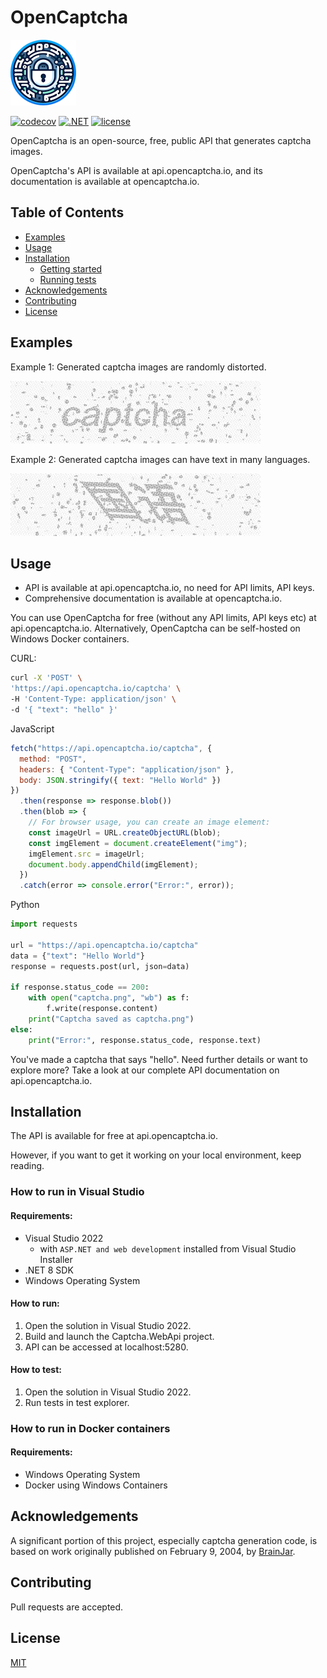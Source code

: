 # OpenCaptcha

![banner](docs/logo.png)

[![codecov](https://codecov.io/gh/ashtonav/opencaptcha/graph/badge.svg?token=ZD0L2LC2U0)](https://codecov.io/gh/ashtonav/opencaptcha)
[![.NET](https://github.com/ashtonav/opencaptcha/actions/workflows/dotnet.yml/badge.svg)](https://github.com/ashtonav/opencaptcha/actions/workflows/dotnet.yml)
[![license](https://img.shields.io/github/license/ashtonav/opencaptcha.svg)](LICENSE)

OpenCaptcha is an open-source, free, public API that generates captcha images.

OpenCaptcha's API is available at api.opencaptcha.io, and its documentation is available at opencaptcha.io.

## Table of Contents

- [Examples](#examples)
- [Usage](#usage)
- [Installation](#installation)
  - [Getting started](#gettingstarted) 
  - [Running tests](#runningtests)  
- [Acknowledgements](#acknowledgements)
- [Contributing](#contributing)
- [License](#license)

## Examples

Example 1: Generated captcha images are randomly distorted.

![banner](docs/captcha_examples.gif)

Example 2: Generated captcha images can have text in many languages.

![banner](docs/captcha_example_multilingual.gif)

## Usage

- API is available at api.opencaptcha.io, no need for  API limits, API keys.
- Comprehensive documentation is available at opencaptcha.io.

You can use OpenCaptcha for free (without any API limits, API keys etc) at api.opencaptcha.io. Alternatively, OpenCaptcha can be self-hosted on Windows Docker containers.

CURL:
```bash
curl -X 'POST' \
'https://api.opencaptcha.io/captcha' \
-H 'Content-Type: application/json' \
-d '{ "text": "hello" }'
```

JavaScript
```js
fetch("https://api.opencaptcha.io/captcha", {
  method: "POST",
  headers: { "Content-Type": "application/json" },
  body: JSON.stringify({ text: "Hello World" })
})
  .then(response => response.blob())
  .then(blob => {
    // For browser usage, you can create an image element:
    const imageUrl = URL.createObjectURL(blob);
    const imgElement = document.createElement("img");
    imgElement.src = imageUrl;
    document.body.appendChild(imgElement);
  })
  .catch(error => console.error("Error:", error));

```

Python
```python
import requests

url = "https://api.opencaptcha.io/captcha"
data = {"text": "Hello World"}
response = requests.post(url, json=data)

if response.status_code == 200:
    with open("captcha.png", "wb") as f:
        f.write(response.content)
    print("Captcha saved as captcha.png")
else:
    print("Error:", response.status_code, response.text)
```

You've made a captcha that says "hello". Need further details or want to explore more? Take a look at our complete API documentation on api.opencaptcha.io.

## Installation

The API is available for free at api.opencaptcha.io.

However, if you want to get it working on your local environment, keep reading.

### How to run in Visual Studio

#### Requirements:
- Visual Studio 2022
    - with `ASP.NET and web development` installed from Visual Studio Installer
- .NET 8 SDK
- Windows Operating System

#### How to run:

1. Open the solution in Visual Studio 2022.
2. Build and launch the Captcha.WebApi project.
3. API can be accessed at localhost:5280.

#### How to test:
1. Open the solution in Visual Studio 2022.
2. Run tests in test explorer.

### How to run in Docker containers

#### Requirements:
- Windows Operating System
- Docker using Windows Containers

[//]: # (TODO: Add info here)

## Acknowledgements

A significant portion of this project, especially captcha generation code, is based on work originally published on February 9, 2004, by [BrainJar](https://www.codeproject.com/Articles/5947/CAPTCHA-Image).

## Contributing

Pull requests are accepted.

## License

[MIT](https://choosealicense.com/licenses/mit/)
